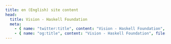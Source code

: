```yaml
---
title: en (English) site content
head:
  title: Vision - Haskell Foundation
  meta:
    - { name: "twitter:title", content: "Vision - Haskell Foundation", file: "" }
    - { name: "og:title", content: "Vision - Haskell Foundation", file: "" }
---
```

